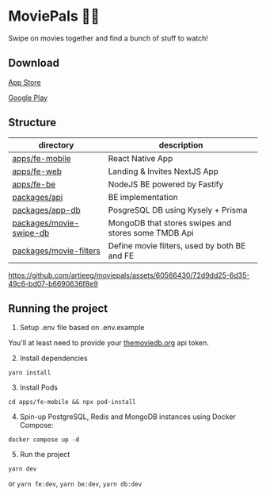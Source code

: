 # MoviePals 🍿🤩
Swipe on movies together and find a bunch of stuff to watch! 

## Download
[App Store](https://apps.apple.com/us/app/moviepals-watch-together/id6461212763)

[Google Play](https://play.google.com/store/apps/details?id=io.moviepals)

## Structure

| directory | description |
| --- | --- |
| [apps/fe-mobile](https://github.com/artieeg/moviepals/tree/main/apps/fe-mobile) | React Native App |
| [apps/fe-web](https://github.com/artieeg/moviepals/tree/main/apps/fe-web) | Landing & Invites NextJS App |
| [apps/fe-be](https://github.com/artieeg/moviepals/tree/main/apps/be) | NodeJS BE powered by Fastify |
| [packages/api](https://github.com/artieeg/moviepals/tree/main/packages/api) | BE implementation |
| [packages/app-db](https://github.com/artieeg/moviepals/tree/main/packages/app-db) | PosgreSQL DB using Kysely + Prisma |
| [packages/movie-swipe-db](https://github.com/artieeg/moviepals/tree/main/packages/movie-swipe-db) | MongoDB that stores swipes and stores some TMDB Api |
| [packages/movie-filters](https://github.com/artieeg/moviepals/tree/main/packages/movie-filters) | Define movie filters, used by both BE and FE |

https://github.com/artieeg/moviepals/assets/60566430/72d9dd25-6d35-49c6-bd07-b6690636f8e9

## Running the project

1. Setup .env file based on .env.example

You'll at least need to provide your [themoviedb.org](https://themoviedb.org/) api token.

2. Install dependencies
```
yarn install
```

3. Install Pods
```
cd apps/fe-mobile && npx pod-install
```

4. Spin-up PostgreSQL, Redis and MongoDB instances using Docker Compose:
```
docker compose up -d
```

5. Run the project
```
yarn dev
```
or `yarn fe:dev`, `yarn be:dev`, `yarn db:dev`

